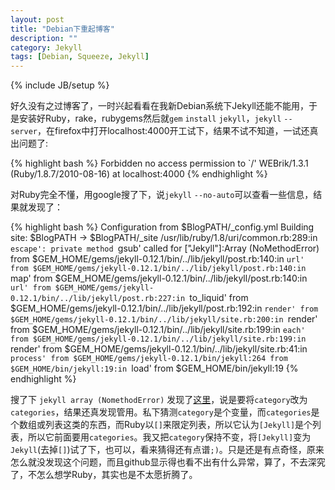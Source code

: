 ```yaml
---
layout: post
title: "Debian下重起博客"
description: ""
category: Jekyll
tags: [Debian, Squeeze, Jekyll]
---
```

{% include JB/setup %}

好久没有之过博客了，一时兴起看看在我新Debian系统下Jekyll还能不能用，于是安装好Ruby，rake，rubygems然后就`gem` `install` `jekyll`，`jekyll` `--server`，在firefox中打开localhost:4000开工试下，结果不试不知道，一试还真出问题了:
    
{% highlight bash %}
Forbidden
no access permission to `/'
WEBrik/1.3.1 (Ruby/1.8.7/2010-08-16) at localhost:4000
{% endhighlight %}

对Ruby完全不懂，用google搜了下，说`jekyll` `--no-auto`可以查看一些信息，结果就发现了：

{% highlight bash %}
Configuration from $BlogPATH/_config.yml
Building site: $BlogPATH -> $BlogPATH/_site
/usr/lib/ruby/1.8/uri/common.rb:289:in `escape': private method `gsub' called for ["Jekyll"]:Array (NoMethodError)
  from $GEM_HOME/gems/jekyll-0.12.1/bin/../lib/jekyll/post.rb:140:in `url'
  from $GEM_HOME/gems/jekyll-0.12.1/bin/../lib/jekyll/post.rb:140:in `map'
  from $GEM_HOME/gems/jekyll-0.12.1/bin/../lib/jekyll/post.rb:140:in `url'
  from $GEM_HOME/gems/jekyll-0.12.1/bin/../lib/jekyll/post.rb:227:in `to_liquid'
  from $GEM_HOME/gems/jekyll-0.12.1/bin/../lib/jekyll/post.rb:192:in `render'
  from $GEM_HOME/gems/jekyll-0.12.1/bin/../lib/jekyll/site.rb:200:in `render'
  from $GEM_HOME/gems/jekyll-0.12.1/bin/../lib/jekyll/site.rb:199:in `each'
  from $GEM_HOME/gems/jekyll-0.12.1/bin/../lib/jekyll/site.rb:199:in `render'
  from $GEM_HOME/gems/jekyll-0.12.1/bin/../lib/jekyll/site.rb:41:in `process'
  from $GEM_HOME/gems/jekyll-0.12.1/bin/jekyll:264
  from $GEM_HOME/bin/jekyll:19:in `load'
  from $GEM_HOME/bin/jekyll:19
{% endhighlight %}

搜了下 `jekyll array (NomethodError)` 发现了[这里](https://github.com/mojombo/jekyll/issues/741)，说是要将`category`改为`categories`，结果还真发现管用。私下猜测`category`是个变量，而`categories`是个数组或列表这类的东西，而Ruby以`[]`来限定列表，所以它认为`[Jekyll]`是个列表，所以它前面要用`categories`。我又把`category`保持不变，将`[Jekyll]`变为`Jekyll`(去掉`[]`)试了下，也可以，看来猜得还有点谱`;)`。只是还是有点奇怪，原来怎么就没发现这个问题，而且github显示得也看不出有什么异常，算了，不去深究了，不怎么想学Ruby，其实也是不太愿折腾了。


